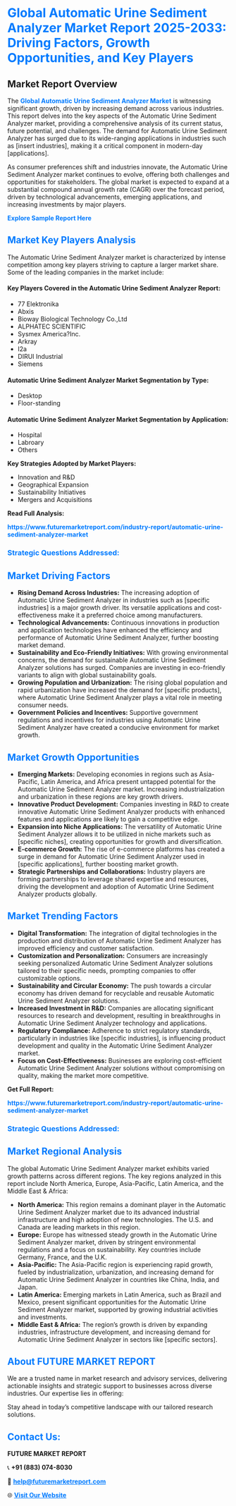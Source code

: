 <h1 style="color: #007BFF;">Global Automatic Urine Sediment Analyzer Market Report 2025-2033: Driving Factors, Growth Opportunities, and Key Players</h1>

<section id="overview">
<h2>Market Report Overview</h2>
<p>The <a href="https://www.futuremarketreport.com/industry-report/automatic-urine-sediment-analyzer-market" style="color: #007BFF; text-decoration: none;"><strong>Global Automatic Urine Sediment Analyzer Market</strong></a> is witnessing significant growth, driven by increasing demand across various industries. This report delves into the key aspects of the Automatic Urine Sediment Analyzer market, providing a comprehensive analysis of its current status, future potential, and challenges. The demand for Automatic Urine Sediment Analyzer has surged due to its wide-ranging applications in industries such as [insert industries], making it a critical component in modern-day [applications].</p>
<p>As consumer preferences shift and industries innovate, the Automatic Urine Sediment Analyzer market continues to evolve, offering both challenges and opportunities for stakeholders. The global market is expected to expand at a substantial compound annual growth rate (CAGR) over the forecast period, driven by technological advancements, emerging applications, and increasing investments by major players.</p>
</section>

<section id="overview">
<p><a href="https://www.futuremarketreport.com/request-sample/reportId=79369" style="color: #007BFF; text-decoration: none;"><strong>Explore Sample Report Here</strong></a></p>
</section>

<section id="key-players">
<h2 style="color: #007BFF;">Market Key Players Analysis</h2>
<p>The Automatic Urine Sediment Analyzer market is characterized by intense competition among key players striving to capture a larger market share. Some of the leading companies in the market include:</p>
<h4>Key Players Covered in the Automatic Urine Sediment Analyzer Report:</h4>
<ul><li>77 Elektronika</li><li>Abxis</li><li>Bioway Biological Technology Co.,Ltd</li><li>ALPHATEC SCIENTIFIC</li><li>Sysmex America?Inc.</li><li>Arkray</li><li>I2a</li><li>DIRUI Industrial</li><li>Siemens</li></ul>
<h4>Automatic Urine Sediment Analyzer Market Segmentation by Type:</h4>
<ul><li>Desktop</li><li>Floor-standing</li></ul>

<h4>Automatic Urine Sediment Analyzer Market Segmentation by Application:</h4>
<ul><li>Hospital</li><li>Labroary</li><li>Others</li></ul>
<p><strong>Key Strategies Adopted by Market Players:</strong></p>
<ul>
<li>Innovation and R&D</li>
<li>Geographical Expansion</li>
<li>Sustainability Initiatives</li>
<li>Mergers and Acquisitions</li>
</ul>
</section>

<section>
<p><strong>Read Full Analysis: </strong></p><a href="https://www.futuremarketreport.com/industry-report/automatic-urine-sediment-analyzer-market" style="color: #007BFF; text-decoration: none;"><strong>https://www.futuremarketreport.com/industry-report/automatic-urine-sediment-analyzer-market</strong></a>
<h3 style="color: #007BFF;">Strategic Questions Addressed:</h3>
</section>

<section id="driving-factors">
<h2 style="color: #007BFF;">Market Driving Factors</h2>
<ul>
<li><strong>Rising Demand Across Industries:</strong> The increasing adoption of Automatic Urine Sediment Analyzer in industries such as [specific industries] is a major growth driver. Its versatile applications and cost-effectiveness make it a preferred choice among manufacturers.</li>
<li><strong>Technological Advancements:</strong> Continuous innovations in production and application technologies have enhanced the efficiency and performance of Automatic Urine Sediment Analyzer, further boosting market demand.</li>
<li><strong>Sustainability and Eco-Friendly Initiatives:</strong> With growing environmental concerns, the demand for sustainable Automatic Urine Sediment Analyzer solutions has surged. Companies are investing in eco-friendly variants to align with global sustainability goals.</li>
<li><strong>Growing Population and Urbanization:</strong> The rising global population and rapid urbanization have increased the demand for [specific products], where Automatic Urine Sediment Analyzer plays a vital role in meeting consumer needs.</li>
<li><strong>Government Policies and Incentives:</strong> Supportive government regulations and incentives for industries using Automatic Urine Sediment Analyzer have created a conducive environment for market growth.</li>
</ul>
</section>

<section id="growth-opportunities">
<h2 style="color: #007BFF;">Market Growth Opportunities</h2>
<ul>
<li><strong>Emerging Markets:</strong> Developing economies in regions such as Asia-Pacific, Latin America, and Africa present untapped potential for the Automatic Urine Sediment Analyzer market. Increasing industrialization and urbanization in these regions are key growth drivers.</li>
<li><strong>Innovative Product Development:</strong> Companies investing in R&D to create innovative Automatic Urine Sediment Analyzer products with enhanced features and applications are likely to gain a competitive edge.</li>
<li><strong>Expansion into Niche Applications:</strong> The versatility of Automatic Urine Sediment Analyzer allows it to be utilized in niche markets such as [specific niches], creating opportunities for growth and diversification.</li>
<li><strong>E-commerce Growth:</strong> The rise of e-commerce platforms has created a surge in demand for Automatic Urine Sediment Analyzer used in [specific applications], further boosting market growth.</li>
<li><strong>Strategic Partnerships and Collaborations:</strong> Industry players are forming partnerships to leverage shared expertise and resources, driving the development and adoption of Automatic Urine Sediment Analyzer products globally.</li>
</ul>
</section>

<section id="trending-factors">
<h2 style="color: #007BFF;">Market Trending Factors</h2>
<ul>
<li><strong>Digital Transformation:</strong> The integration of digital technologies in the production and distribution of Automatic Urine Sediment Analyzer has improved efficiency and customer satisfaction.</li>
<li><strong>Customization and Personalization:</strong> Consumers are increasingly seeking personalized Automatic Urine Sediment Analyzer solutions tailored to their specific needs, prompting companies to offer customizable options.</li>
<li><strong>Sustainability and Circular Economy:</strong> The push towards a circular economy has driven demand for recyclable and reusable Automatic Urine Sediment Analyzer solutions.</li>
<li><strong>Increased Investment in R&D:</strong> Companies are allocating significant resources to research and development, resulting in breakthroughs in Automatic Urine Sediment Analyzer technology and applications.</li>
<li><strong>Regulatory Compliance:</strong> Adherence to strict regulatory standards, particularly in industries like [specific industries], is influencing product development and quality in the Automatic Urine Sediment Analyzer market.</li>
<li><strong>Focus on Cost-Effectiveness:</strong> Businesses are exploring cost-efficient Automatic Urine Sediment Analyzer solutions without compromising on quality, making the market more competitive.</li>
</ul>
</section>

<section>
<p><strong>Get Full Report: </strong></p><a href="https://www.futuremarketreport.com/industry-report/automatic-urine-sediment-analyzer-market" style="color: #007BFF; text-decoration: none;"><strong>https://www.futuremarketreport.com/industry-report/automatic-urine-sediment-analyzer-market</strong></a>
<h3 style="color: #007BFF;">Strategic Questions Addressed:</h3>
</section>


<section id="regional-analysis">
<h2 style="color: #007BFF;">Market Regional Analysis</h2>
<p>The global Automatic Urine Sediment Analyzer market exhibits varied growth patterns across different regions. The key regions analyzed in this report include North America, Europe, Asia-Pacific, Latin America, and the Middle East & Africa:</p>
<ul>
<li><strong>North America:</strong> This region remains a dominant player in the Automatic Urine Sediment Analyzer market due to its advanced industrial infrastructure and high adoption of new technologies. The U.S. and Canada are leading markets in this region.</li>
<li><strong>Europe:</strong> Europe has witnessed steady growth in the Automatic Urine Sediment Analyzer market, driven by stringent environmental regulations and a focus on sustainability. Key countries include Germany, France, and the U.K.</li>
<li><strong>Asia-Pacific:</strong> The Asia-Pacific region is experiencing rapid growth, fueled by industrialization, urbanization, and increasing demand for Automatic Urine Sediment Analyzer in countries like China, India, and Japan.</li>
<li><strong>Latin America:</strong> Emerging markets in Latin America, such as Brazil and Mexico, present significant opportunities for the Automatic Urine Sediment Analyzer market, supported by growing industrial activities and investments.</li>
<li><strong>Middle East & Africa:</strong> The region’s growth is driven by expanding industries, infrastructure development, and increasing demand for Automatic Urine Sediment Analyzer in sectors like [specific sectors].</li>
</ul>
</section>

<footer>
<h2 style="color: #007BFF;">About FUTURE MARKET REPORT</h2>
<p>We are a trusted name in market research and advisory services, delivering actionable insights and strategic support to businesses across diverse industries. Our expertise lies in offering:</p>

<p>Stay ahead in today’s competitive landscape with our tailored research solutions.</p>

<h2 style="color: #007BFF;">Contact Us:</h2>
<p><strong>FUTURE MARKET REPORT</strong></p>
<p>📞 <strong>+91 (883) 074-8030</strong></p>
<p>📧 <strong><a href="mailto:help@futuremarketreport.com" style="color: #007BFF;">help@futuremarketreport.com</a></strong></p>
<p>🌐 <strong><a href="https://www.futuremarketreport.com/" style="color: #007BFF;">Visit Our Website</a></strong></p>
</footer>
